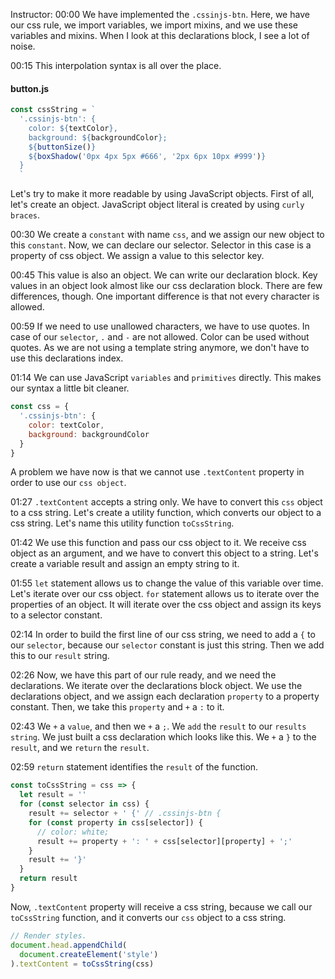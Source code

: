 Instructor: 00:00 We have implemented the `.cssinjs-btn`. Here, we have our css rule, we import variables, we import mixins, and we use these variables and mixins. When I look at this declarations block, I see a lot of noise.

00:15 This interpolation syntax is all over the place. 

#### button.js
```javascript
const cssString = `
  '.cssinjs-btn': {
    color: ${textColor},
    background: ${backgroundColor};
    ${buttonSize()}
    ${boxShadow('0px 4px 5px #666', '2px 6px 10px #999')}
  }
  `
  ```

Let's try to make it more readable by using JavaScript objects. First of all, let's create an object. JavaScript object literal is created by using `curly braces`.

00:30 We create a `constant` with name `css`, and we assign our new object to this `constant`. Now, we can declare our selector. Selector in this case is a property of css object. We assign a value to this selector key.

00:45 This value is also an object. We can write our declaration block. Key values in an object look almost like our css declaration block. There are few differences, though. One important difference is that not every character is allowed.

00:59 If we need to use unallowed characters, we have to use quotes. In case of our `selector`, `.` and `-` are not allowed. Color can be used without quotes. As we are not using a template string anymore, we don't have to use this declarations index.

01:14 We can use JavaScript `variables` and `primitives` directly. This makes our syntax a little bit cleaner.

```javascript
const css = {
  '.cssinjs-btn': {
    color: textColor,
    background: backgroundColor
  }
}
```

A problem we have now is that we cannot use `.textContent` property in order to use our `css object`.

01:27 `.textContent` accepts a string only. We have to convert this `css` object to a css string. Let's create a utility function, which converts our object to a css string. Let's name this utility function `toCssString`.

01:42 We use this function and pass our css object to it. We receive css object as an argument, and we have to convert this object to a string. Let's create a variable result and assign an empty string to it.

01:55 `let` statement allows us to change the value of this variable over time. Let's iterate over our css object. `for` statement allows us to iterate over the properties of an object. It will iterate over the css object and assign its keys to a selector constant.

02:14 In order to build the first line of our css string, we need to add a `{` to our `selector`, because our `selector` constant is just this string. Then we add this to our `result` string.

02:26 Now, we have this part of our rule ready, and we need the declarations. We iterate over the declarations block object. We use the declarations object, and we assign each declaration `property` to a property constant. Then, we take this `property` and `+` a `:` to it.

02:43 We `+` a `value`, and then we `+` a `;`. We `add` the `result` to our `results string`. We just built a css declaration which looks like this. We `+` a `}` to the `result`, and we `return` the `result`.

02:59 `return` statement identifies the `result` of the function. 

```javascript
const toCssString = css => {
  let result = ''
  for (const selector in css) {
    result += selector + ' {' // .cssinjs-btn {
    for (const property in css[selector]) {
      // color: white;
      result += property + ': ' + css[selector][property] + ';'
    }
    result += '}'
  }
  return result
}
```

Now, `.textContent` property will receive a css string, because we call our `toCssString` function, and it converts our `css` object to a css string.

```javascript
// Render styles.
document.head.appendChild(
  document.createElement('style')
).textContent = toCssString(css)
```